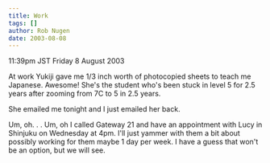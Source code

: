 ```yaml
---
title: Work
tags: []
author: Rob Nugen
date: 2003-08-08
---
```


<p class=date>11:39pm JST Friday 8 August 2003</p>

<p>At work Yukiji gave me 1/3 inch worth of photocopied sheets to
teach me Japanese.  Awesome!  She's the student who's been stuck in
level 5 for 2.5 years after zooming from 7C to 5 in 2.5 years.</p>

<p>She emailed me tonight and I just emailed her back.</p>

<p>Um, oh.  . .  Um, oh I called Gateway 21 and have an appointment
with Lucy in Shinjuku on Wednesday at 4pm.  I'll just yammer with them
a bit about possibly working for them maybe 1 day per week.  I have a
guess that won't be an option, but we will see.</p>
